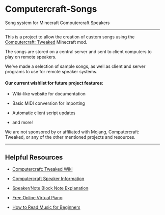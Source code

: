# Computercraft-Songs
Song system for Minecraft Computercraft Speakers
___

This is a project to allow the creation of custom songs using the [Computercraft: Tweaked](https://tweaked.cc/) Minecraft mod.

The songs are stored on a central server and sent to client computers to play on remote speakers.

We've made a selection of sample songs, as well as client and server programs to use for remote speaker systems.


#### Our current wishlist for future project features:

* Wiki-like website for documentation

* Basic MIDI conversion for importing

* Automatic client script updates

* and more!



We are not sponsored by or affiliated with Mojang, Computercraft: Tweaked, or any of the other mentioned projects and resources.

___

## Helpful Resources

* [Computercraft: Tweaked Wiki](https://tweaked.cc/)

* [Computercraft Speaker Information](https://tweaked.cc/peripheral/speaker.html)

* [Speaker/Note Block Note Explanation](https://minecraft.fandom.com/wiki/Note_Block#Notes)

* [Free Online Virtual Piano](https://www.musicca.com/piano)

* [How to Read Music for Beginners](https://www.musicnotes.com/now/tips/how-to-read-sheet-music/)
